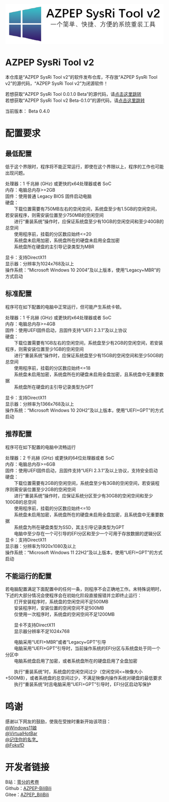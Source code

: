 ﻿![](images/HeadLogo.png)
# AZPEP SysRi Tool v2

本仓库是“AZPEP SysRi Tool v2”的软件发布仓库，不存放“AZPEP SysRi Tool v2”的源代码，“AZPEP SysRi Tool v2”为闭源软件！

若想获取“AZPEP SysRi Tool 0.0.1.0 Beta”的源代码，请[点击这里跳转](https://gitee.com/AZPEP_BiliBili/astv1-source-code) \
若想获取“AZPEP SysRi Tool v2 Beta-0.1.0”的源代码，请[点击这里跳转](https://gitee.com/AZPEP_BiliBili/azpep-sys-ri-tool-beta-0.1.0-source-code)

当前版本： Beta 0.4.0

# 配置要求

## 最低配置
低于这个界限时，程序将不能正常运行，即使在这个界限以上，程序的工作也可能出现问题。

处理器：1 千兆赫 (GHz) 或更快的x64处理器或者 SoC \
内存：电脑总内存>=2GB \
固件：使用普通 Legacy BIOS 固件启动电脑 \
硬盘： \
&emsp;&emsp;下载位置需要有750MB左右的空闲空间，系统盘至少有1.5GB的空闲空间，若安装程序，则需安装位置至少750MB的空闲空间\
&emsp;&emsp;进行“重装系统”操作时，应保证系统盘至少有10GB的空闲空间和至少40GB的总空间 \
&emsp;&emsp;使用程序前，挂载的分区数应始终<=20 \
&emsp;&emsp;系统盘未启用加密，系统盘所在的硬盘未启用全盘加密 \
&emsp;&emsp;系统盘所在硬盘的主引导记录类型为MBR 

显卡：支持DirectX11 \
显示器：分辨率为1024x768及以上 \
操作系统：“Microsoft Windows 10 2004”及以上版本，使用“Legacy+MBR”的方式启动

## 标准配置

程序可在如下配置的电脑中正常运行，但可能产生系统卡顿。

处理器：1 千兆赫 (GHz) 或更快的x64处理器或者 SoC \
内存：电脑总内存>=4GB \
固件：使用UEFI固件启动，且固件支持“UEFI 2.3.1”及以上协议 \
硬盘： \
&emsp;&emsp;下载位置需要有1GB左右的空闲空间，系统盘至少有2GB的空闲空间，若安装程序，则需安装位置至少1GB的空闲空间\
&emsp;&emsp;进行“重装系统”操作时，应保证系统盘至少有15GB的空闲空间和至少50GB的总空间 \
&emsp;&emsp;使用程序前，挂载的分区数应始终<=18 \
&emsp;&emsp;系统盘未启用加密，系统盘所在的硬盘未启用全盘加密，且系统盘中无重要数据 \
&emsp;&emsp;系统盘所在硬盘的主引导记录类型为GPT 

显卡：支持DirectX11 \
显示器：分辨率为1366x768及以上 \
操作系统：“Microsoft Windows 10 20H2”及以上版本，使用“UEFI+GPT”的方式启动


## 推荐配置

程序可在如下配置的电脑中流畅运行

处理器：2 千兆赫 (GHz) 或更快的64位处理器或者 SoC \
内存：电脑总内存>=6GB \
固件：使用UEFI固件启动，且固件支持“UEFI 2.3.1”及以上协议，支持安全启动 \
硬盘：\
&emsp;&emsp;下载位置需要有2GB的空闲空间，系统盘至少有3GB的空闲空间，若安装程序则需安装位置至少2GB的空闲空间\
&emsp;&emsp;进行“重装系统”操作时，应保证系统分区至少有30GB的空闲空间和至少100GB的总空间 \
&emsp;&emsp;使用程序前，挂载的分区数应始终<=10 \
&emsp;&emsp;系统盘未启用加密，系统盘所在的硬盘未启用全盘加密，且系统盘中无重要数据 \
&emsp;&emsp;系统盘为所在硬盘类型为SSD，其主引导记录类型为GPT\
&emsp;&emsp;电脑中至少存在一个可引导的EFI分区和至少一个可用于存放数据的逻辑分区 \
显卡：支持DirectX11 \
显示器：分辨率为1920x1080及以上 \
操作系统：“Microsoft Windows 11 22H2”及以上版本，使用“UEFI+GPT”的方式启动

## 不能运行的配置
若电脑配置满足下面配置中的任何一条，则程序不会正确地工作。未特殊说明时，下述的大部分情况会使程序会在初始化阶段直接报错并立即终止运行： \
&emsp;&emsp;打开安装程序时，系统盘的空闲空间不足500MB \
&emsp;&emsp;安装程序时，安装位置的空闲空间不足500MB \
&emsp;&emsp;仅使用一次程序时，系统盘的空闲空间不足1200MB


&emsp;&emsp;显卡不支持DirectX11 \
&emsp;&emsp;显示器分辨率不足1024x768

&emsp;&emsp;电脑采用“UEFI+MBR”或者“Legacy+GPT”引导 \
&emsp;&emsp;电脑采用“UEFI+GPT”引导时，当前操作系统的EFI分区与系统盘处于同一个分区中 \
&emsp;&emsp;电脑系统盘启用了加密，或者系统盘所在的硬盘启用了全盘加密

&emsp;&emsp;执行“重装系统”时，系统盘的空闲空间过少（空闲空间<=映像大小+500MB），或者系统盘的总空间过少，不满足映像内操作系统对硬盘的最低要求 \
&emsp;&emsp;执行“重装系统”时且电脑采用“UEFI+GPT”引导时，EFI分区启动写保护




# 鸣谢
感谢以下网友的鼓励，使我在受挫时重新开始该项目： \
[@Windows11娘](https://space.bilibili.com/414666753) \
[@VirtualHotBar](https://space.bilibili.com/443230923) \
[@记住你的名字_](https://space.bilibili.com/1601172780) \
[@FoksfD](https://space.bilibili.com/1211966604) 

# 开发者链接
B站：[零分的考卷](https://space.bilibili.com/257391258) \
Github：[AZPEP-BiliBili](https://github.com/AZPEP-BiliBili) \
Gitee：[AZPEP_BiliBili](https://gitee.com/AZPEP_BiliBili)